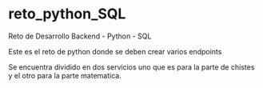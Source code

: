 # reto_python_SQL
Reto de Desarrollo Backend - Python - SQL

Este es el reto de python donde se deben crear varios endpoints

Se encuentra dividido en dos servicios uno que es para la parte de chistes y el otro para la parte matematica. 